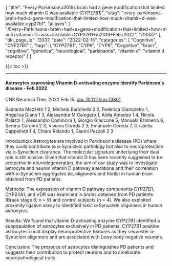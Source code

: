 {
    "title": "Every Parkinson\u2019s brain had a gene modification that limited how much vitamin D was available (CYP27B1)",
    "slug": "every-parkinsons-brain-had-a-gene-modification-that-limited-how-much-vitamin-d-was-available-cyp27b1",
    "aliases": [
        "/Every+Parkinsons+brain+had+a+gene+modification+that+limited+how+much+vitamin+D+was+available+CYP27B1+\u2013+Feb+2022",
        "/13337"
    ],
    "tiki_page_id": 13337,
    "date": "2022-02-15",
    "categories": [
        "Cognitive",
        "CYP27B1"
    ],
    "tags": [
        "CYP27B1",
        "CYPA",
        "CYPR",
        "Cognitive",
        "brain",
        "cognitive",
        "genetics",
        "neurological",
        "parkinsons",
        "vitamin d",
        "vitamin d receptor"
    ]
}


{{< toc >}} 

---

#### Astrocytes expressing Vitamin D-activating enzyme identify Parkinson's disease - Feb 2022

CNS Neurosci Ther. 2022 Feb 15. [doi: 10.1111/cns.13801](https://doi.org/10.1111/cns.13801)

Samanta Mazzetti 1 2, Michela Barichella 2 3, Federica Giampietro 1, Angelica Giana 1 3, Alessandra M Calogero 1, Alida Amadeo 1 4, Nicola Palazzi 1, Alessandro Comincini 1, Giorgio Giaccone 5, Manuela Bramerio 6, Serena Caronni 2 3, Viviana Cereda 2 3, Emanuele Cereda 7, Graziella Cappelletti 1 4, Chiara Rolando 1, Gianni Pezzoli 2 3

Introduction: Astrocytes are involved in Parkinson's disease (PD) where they could contribute to α-Synuclein pathology but also to neuroprotection via α-Synuclein clearance. The molecular signature underlying their dual role is still elusive. Given that vitamin D has been recently suggested to be protective in neurodegeneration, the aim of our study was to investigate astrocyte and neuron vitamin D pathway alterations and their correlation with α-Synuclein aggregates (ie, oligomers and fibrils) in human brain obtained from PD patients.

Methods: The expression of vitamin D pathway components CYP27B1, CYP24A1, and VDR was examined in brains obtained from PD patients (Braak stage 6; n = 9) and control subjects (n = 4). We also exploited proximity ligation assay to identified toxic α-Synuclein oligomers in human astrocytes.

Results: We found that vitamin D-activating enzyme CYP27B1 identified a subpopulation of astrocytes exclusively in PD patients. CYP27B1 positive astrocytes could display neuroprotective features as they sequester α-Synuclein oligomers and are associated with Lewy body negative neurons.

Conclusion: The presence of astrocytes distinguishes PD patients and suggests their contribution to protect neurons and to ameliorate neuropathological traits.